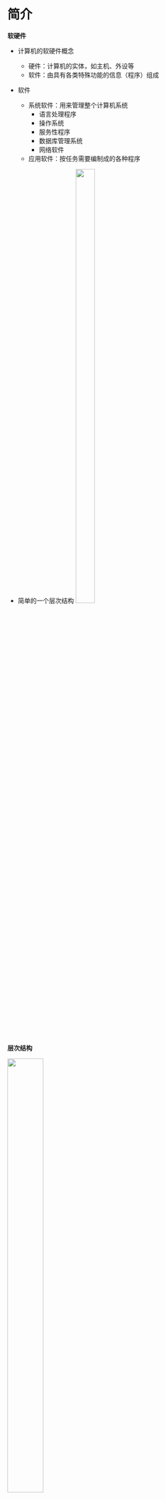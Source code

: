 # 简介

**软硬件**

* 计算机的软硬件概念                                                                                             

  * 硬件：计算机的实体，如主机、外设等
  * 软件：由具有各类特殊功能的信息（程序）组成

* 软件

  * 系统软件：用来管理整个计算机系统 
    * 语言处理程序
    * 操作系统
    * 服务性程序
    * 数据库管理系统
    * 网络软件
  * 应用软件：按任务需要编制成的各种程序

* 简单的一个层次结构
  <img src="https://img-blog.csdnimg.cn/20201219105214178.png" width="30%" height="50%" />



**层次结构**

<img src="https://img-blog.csdnimg.cn/20201219105307354.png?x-oss-process=image/watermark,type_ZmFuZ3poZW5naGVpdGk,shadow_10,text_aHR0cHM6Ly9ibG9nLmNzZG4ubmV0L3dlaXhpbl80MzkzNDYwNw==,size_16,color_FFFFFF,t_70"  width="40%" height="50%"  />





# 基本组成

**冯诺依曼机**

* 特点

  * 计算机由五大部件组成
  * 指令和数据以同等地位存于存储器，可按地址寻访
  * 指令和数据用二进制表示
  * 指令由操作码和地址码组成
  * 存储程序
  * 以运算器为中心

* 硬件框图

  <img src="https://img-blog.csdnimg.cn/20201219105839519.png?x-oss-process=image/watermark,type_ZmFuZ3poZW5naGVpdGk,shadow_10,text_aHR0cHM6Ly9ibG9nLmNzZG4ubmV0L3dlaXhpbl80MzkzNDYwNw==,size_16,color_FFFFFF,t_70"  width="40%" height="50%" />



**计算机硬件框图**

* 以存储器为中心的计算机硬件框图

  <img src="https://img-blog.csdnimg.cn/20201219110106508.png?x-oss-process=image/watermark,type_ZmFuZ3poZW5naGVpdGk,shadow_10,text_aHR0cHM6Ly9ibG9nLmNzZG4ubmV0L3dlaXhpbl80MzkzNDYwNw==,size_16,color_FFFFFF,t_70"  width="40%" height="50%" />



* 现代计算机硬件框图


  <img src="https://img-blog.csdnimg.cn/20201219110317726.png"  width="40%" height="50%"  />

  * 主机
    * CPU
      * 运算器：ALU
      * 控制器：CU
    * 存储器
      * 主存
      * 辅存
  * IO设备
    * 输入设备
    * 输出设备

  

# 工作步骤

**计算 $ax^2$ + bx + c 程序清单**


<img src="https://img-blog.csdnimg.cn/20201219110400777.png?x-oss-process=image/watermark,type_ZmFuZ3poZW5naGVpdGk,shadow_10,text_aHR0cHM6Ly9ibG9nLmNzZG4ubmV0L3dlaXhpbl80MzkzNDYwNw==,size_16,color_FFFFFF,t_70"  width="50%" height="50%" />



**元件介绍**

* 存储器基本组成：


  <img src="https://img-blog.csdnimg.cn/20201219110434705.png"  width="10%" height="50%"  />

  * 存储体
    * 存储单元：存放一串二进制代码
    * 存储字：存储单元中二进制代码的组合
    * 存储字长：存储单元中二进制代码的位数，每个存储单元赋予一个地址号
    * 按地址寻访
  * MAR（memory data register主存数据寄存器）
    * 存储器地址寄存器反映存储单元的个数
  * MDR（memory address register主存地址寄存器）
    * 存储器数据寄存器反映存储字长



* 运算器的基本组成：

  * 加法操作过程

    <img src="https://img-blog.csdnimg.cn/20201219110545292.png?x-oss-process=image/watermark,type_ZmFuZ3poZW5naGVpdGk,shadow_10,text_aHR0cHM6Ly9ibG9nLmNzZG4ubmV0L3dlaXhpbl80MzkzNDYwNw==,size_16,color_FFFFFF,t_70" alt="image-20201217143441725" width="30%" height="50%"  />

  * 减法操作过程


    <img src="https://img-blog.csdnimg.cn/20201219110812222.png?x-oss-process=image/watermark,type_ZmFuZ3poZW5naGVpdGk,shadow_10,text_aHR0cHM6Ly9ibG9nLmNzZG4ubmV0L3dlaXhpbl80MzkzNDYwNw==,size_16,color_FFFFFF,t_70" alt="image-20201217143510777" width="30%" height="50%"  />

  * 乘法操作过程

    <img src="https://img-blog.csdnimg.cn/20201219110842796.png?x-oss-process=image/watermark,type_ZmFuZ3poZW5naGVpdGk,shadow_10,text_aHR0cHM6Ly9ibG9nLmNzZG4ubmV0L3dlaXhpbl80MzkzNDYwNw==,size_16,color_FFFFFF,t_70" alt="image-20201217143602708" width="30%" height="50%"  />

  * 除法操作过程

    <img src="https://img-blog.csdnimg.cn/20201219110905513.png?x-oss-process=image/watermark,type_ZmFuZ3poZW5naGVpdGk,shadow_10,text_aHR0cHM6Ly9ibG9nLmNzZG4ubmV0L3dlaXhpbl80MzkzNDYwNw==,size_16,color_FFFFFF,t_70" alt="image-20201217143625503" width="30%" height="50%" />



* 控制器的基本组成：

  <img src="https://img-blog.csdnimg.cn/20201219110930859.png" alt="image-20201217143712644" width="10%" height="50%" />

  * 取指令：PC

    * PC  存放当前欲执行指令的地址，具有计数功能（PC ）+ 1 PC

  * 分析指令：IR

    * IR 存放当前欲执行的指令

  * 执行指令：CU

    



**完成一条指令过程**

* 取数指令

  <img src="https://img-blog.csdnimg.cn/20201219110952277.png?x-oss-process=image/watermark,type_ZmFuZ3poZW5naGVpdGk,shadow_10,text_aHR0cHM6Ly9ibG9nLmNzZG4ubmV0L3dlaXhpbl80MzkzNDYwNw==,size_16,color_FFFFFF,t_70" alt="image-20201217144623089" width="40%" height="50%" />

* 存数指令

  <img src="https://img-blog.csdnimg.cn/20201219111113298.png?x-oss-process=image/watermark,type_ZmFuZ3poZW5naGVpdGk,shadow_10,text_aHR0cHM6Ly9ibG9nLmNzZG4ubmV0L3dlaXhpbl80MzkzNDYwNw==,size_16,color_FFFFFF,t_70" alt="image-20201217144757351" width="40%" height="50%" />



**$ax^2$ + bx + c  程序的运行 过程**

* 将程序通过输入设备送至计算机

* 程序首地址 -> PC

* 取指令 MAR -> M->  MDR-> IR

* 分析指令 OP(IR) -> CU

* 执行指令：执行指令 Ad(IR)  ->  MAR  ->  M  ->  MDR  -> ACC

  …

* 打印结果

* 停机



# 技术指标

**机器字长**

* CPU 一次能处理数据的位数
* 与 CPU 中的 寄存器位数 有关



**运算速度**

* 主频
* 核数，每个核支持的线程数
* FLOPS 每秒浮点运算次数
* MIPS 每秒执行百万条指令 
* CPI 执行一条指令所需时钟周期数 



**存储容量**

（存放二进制信息的总位数）

* 主存容量
  * 存储单元个数（$2^{MAR}$ ）× 存储字长（MDR)
* 辅存容量


# 发展史

**世界上第一台电子计算机**

* 美国 ENIAC (1946)，1955年退役
* 用手工搬动开关和拔插电缆来编程



**硬件技术**


<img src="https://img-blog.csdnimg.cn/20201219111435788.png?x-oss-process=image/watermark,type_ZmFuZ3poZW5naGVpdGk,shadow_10,text_aHR0cHM6Ly9ibG9nLmNzZG4ubmV0L3dlaXhpbl80MzkzNDYwNw==,size_16,color_FFFFFF,t_70" alt="image-20201217145845651" width="40%" height="50%"  />





**微型计算机出现和发展**

* 趋势


  <img src="https://img-blog.csdnimg.cn/20201219111516328.png?x-oss-process=image/watermark,type_ZmFuZ3poZW5naGVpdGk,shadow_10,text_aHR0cHM6Ly9ibG9nLmNzZG4ubmV0L3dlaXhpbl80MzkzNDYwNw==,size_16,color_FFFFFF,t_70" alt="image-20201217200355397" width="35%" height="50%"  />

* Intel  公司

  <img src="https://img-blog.csdnimg.cn/20201219111541174.png?x-oss-process=image/watermark,type_ZmFuZ3poZW5naGVpdGk,shadow_10,text_aHR0cHM6Ly9ibG9nLmNzZG4ubmV0L3dlaXhpbl80MzkzNDYwNw==,size_16,color_FFFFFF,t_70" alt="image-20201217200524556" width="35%" height="50%"  />



**Moore  定律**

* 微芯片上集成的晶体管数目每三年翻两番

<img src="https://img-blog.csdnimg.cn/20201219111609548.png?x-oss-process=image/watermark,type_ZmFuZ3poZW5naGVpdGk,shadow_10,text_aHR0cHM6Ly9ibG9nLmNzZG4ubmV0L3dlaXhpbl80MzkzNDYwNw==,size_16,color_FFFFFF,t_70" alt="image-20201218174600129" width="40%" height="50%"  />





# 展望

**计算机具有类似人脑的一些超级智能功能**

* 要求计算机的速度要足够快



**芯片集成度受以下三方面的限制**

* 芯片集成度受物理极限的制约
* 按几何级数递增的制作成本
* 芯片的功耗、散热、线延迟



**替代传统的硅芯片**

* 光计算机
  * 利用光子取代电子进行运算和存储
* DNA 生物计算机
  * 通过控制DNA 分子间的生化反应
* 量子计算机
  * 利用原子所具有的量子特性

